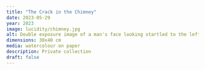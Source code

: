 ```yaml
---
title: "The Crack in the Chimney"
date: 2023-05-29
year: 2023
image: lucidity/chimney.jpg
alt: Double exposure image of a man's face looking startled to the left in teal and looking down thoughtfully in ochre
dimensions: 30x40 cm
media: watercolour on paper
description: Private collection
draft: false
---
```

